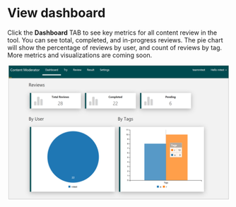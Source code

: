 <!-- 
NavPath: Content Moderator
LinkLabel: Review Tool User Guide/View Dashboard
Url: content-moderator/documentation/review-tool-user-guide/view-dashboard
Weight: 184
-->

# View dashboard #

Click the **Dashboard** TAB to see key metrics for all content review in the tool. You can see total, completed, and in-progress reviews. The pie chart will show the percentage of reviews by user, and count of reviews by tag. More metrics and visualizations are coming soon.

![View Dashboard](images/6-Dashboard-1.PNG)
